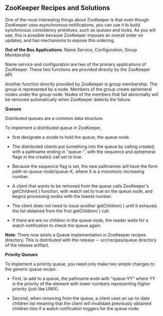 ## ZooKeeper Recipes and Solutions

One of the most interesting things about ZooKeeper is that even though ZooKeeper uses asynchronous
notifications, you can use it to build synchronous consistency primitives, such as queues and locks.
As you will see, this is possible because ZooKeeper imposes an overall order on updates, and has
mechanisms to expose this ordering.

**Out of the Box Applications**: Name Service, Configuration, Group Membership

Name service and configuration are two of the primary applications of ZooKeeper. These two functions
are provided directly by the ZooKeeper API.

Another function directly provided by ZooKeeper is group membership. The group is represented by a
node. Members of the group create ephemeral nodes under the group node. Nodes of the members that
fail abnormally will be removed automatically when ZooKeeper detects the failure.

**Queues**

Distributed queues are a common data structure.

To implement a distributed queue in ZooKeeper,

- first designate a znode to hold the queue, the queue node.

- The distributed clients put something into the queue by calling create() with a pathname ending in
  "queue-", with the sequence and ephemeral flags in the create() call set to true.

- Because the sequence flag is set, the new pathnames will have the form _path-to-queue-node_/queue-X,
  where X is a monotonic increasing number.

- A client that wants to be removed from the queue calls ZooKeeper's getChildren( ) function, with watch
  set to true on the queue node, and begins processing nodes with the lowest number.

- The client does not need to issue another getChildren( ) until it exhausts the list obtained from the
  first getChildren( ) call.

- If there are are no children in the queue node, the reader waits for a watch notification to check the
  queue again.

**Note**:
    There now exists a Queue implementation in ZooKeeper recipes directory. This is distributed with the
    release -- src/recipes/queue directory of the release artifact.

**Priority Queues**

To implement a priority queue, you need only make two simple changes to the generic queue recipe .

- First, to add to a queue, the pathname ends with "queue-YY" where YY is the priority of the element
  with lower numbers representing higher priority (just like UNIX).

- Second, when removing from the queue, a client uses an up-to-date children list meaning that the
  client will invalidate previously obtained children lists if a watch notification triggers for the
  queue node.
